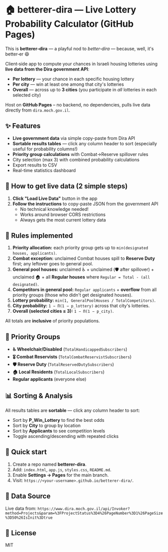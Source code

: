 # 🏠 betterer‑dira — Live Lottery Probability Calculator (GitHub Pages)

This is **betterer‑dira** — a playful nod to *better‑dira* — because, well, it's better‑er 😄

Client‑side app to compute your chances in Israeli housing lotteries using **live data from the Dira government API**:
- **Per lottery** — your chance in each specific housing lottery
- **Per city** — win at least one among that city's lotteries  
- **Overall** — across up to **3 cities** (you participate in *all* lotteries in each selected city)

Host on **GitHub Pages** – no backend, no dependencies, pulls live data directly from `dira.moch.gov.il`.

## ✨ Features
- **Live government data** via simple copy-paste from Dira API
- **Sortable results tables** — click any column header to sort (especially useful for probability columns!)
- **Priority group calculations** with Combat→Reserve spillover rules
- City selection (max 3) with combined probability calculations
- Export results to CSV
- Real-time statistics dashboard

## 🔄 How to get live data (2 simple steps)
1. **Click "Load Live Data"** button in the app
2. **Follow the instructions** to copy-paste JSON from the government API
   - No technical knowledge needed!
   - Works around browser CORS restrictions
   - Always gets the most current lottery data

## 🧮 Rules implemented
1. **Priority allocation:** each priority group gets up to `min(designated houses, applicants)`.
2. **Combat exception:** unclaimed Combat houses spill to **Reserve Duty** first; any leftover goes to general pool.
3. **General pool houses:** unclaimed ♿ + unclaimed (🛡 after spillover) + unclaimed 🏠 + all **Regular houses** where `Regular = Total - (all designated)`.
4. **Competitors in general pool:** `Regular applicants` + **overflow** from all priority groups (those who didn't get designated houses).
5. **Lottery probability:** `min(1, GeneralPoolHouses / TotalCompetitors)`.
6. **City probability:** `1 − Π(1 − p_lottery)` across that city's lotteries.
7. **Overall (selected cities ≤ 3):** `1 − Π(1 − p_city)`.

All totals are **inclusive** of priority populations.

## 🎯 Priority Groups
- **♿ Wheelchair/Disabled** (`TotalHandicappedSubscribers`)
- **🎖️ Combat Reservists** (`TotalCombatReservistSubscribers`)
- **🛡️ Reserve Duty** (`TotalReservedDutySubscribers`) 
- **🏠 Local Residents** (`TotalLocalSubscribers`)
- **Regular applicants** (everyone else)

## 📊 Sorting & Analysis
All results tables are **sortable** — click any column header to sort:
- Sort by **P_Win_Lottery** to find the best odds
- Sort by **City** to group by location
- Sort by **Applicants** to see competition levels
- Toggle ascending/descending with repeated clicks

## 🚀 Quick start
1. Create a repo named **betterer-dira**.
2. Add: `index.html`, `app.js`, `styles.css`, `README.md`.
3. Enable **Settings → Pages** for the main branch.
4. Visit: `https://<your-username>.github.io/betterer-dira/`.

## 🔗 Data Source
Live data from: `https://www.dira.moch.gov.il/api/Invoker?method=Projects&param=%3FProjectStatus%3D4%26PageNumber%3D1%26PageSize%3D50%26IsInit%3Dtrue`

## 📄 License
MIT
